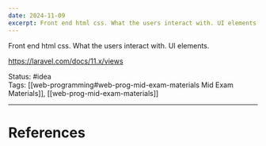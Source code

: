 ```yaml
---
date: 2024-11-09
excerpt: Front end html css. What the users interact with. UI elements.
---
```

Front end html css. What the users interact with. UI elements.

https://laravel.com/docs/11.x/views

Status: #idea  
Tags: [[web-programming#web-prog-mid-exam-materials Mid Exam Materials]], [[web-prog-mid-exam-materials]]

---
# References